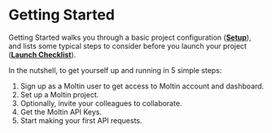 # Getting Started

Getting Started walks you through a basic project configuration \([**Setup**](https://developers.moltin.com/getting-started/setup)\), and lists some typical steps to consider before you launch your project \([**Launch Checklist**](https://developers.moltin.com/getting-started/launch-checklist)\).

In the nutshell, to get yourself up and running in 5 simple steps:

1. Sign up as a Moltin user to get access to Moltin account and dashboard.
2. Set up a Moltin project.
3. Optionally, invite your colleagues to collaborate. 
4. Get the Moltin API Keys.
5. Start making your first API requests.

## 

